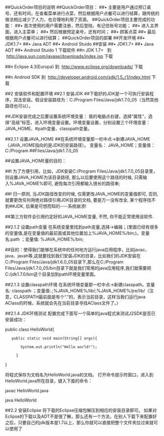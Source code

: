 ##QuickOrder项目的说明
##QuickOrder项目：
##•	主要是用户通过预订桌号、还有时间，在查看菜单进行点菜，然后根据用户点餐可以进行结算，跟传统的做法相比减少了人力，也合理地利用了资源。
##QuickOrder项目主要完成的功能：
##•	首次使用的用户需要注册，然后登陆，有记住账号功能；
##•	进入主界面，进入主菜单；
##•	然后根据预定桌号，还有时间；
##•	顾客点菜
##•	最后根据用户点餐可以进行结算；
##QuickOrder项目的部署
##开发环境
##•	JDK1.7+
##•	Java ADT
##•	Android Stuido
##安装
##•	JDK1.7+
##•	Java ADT
##•	Android Stuido
1 下载软件
##n JDK 1.7+   到  http://java.sun.com/javase/downloads/index.jsp 下载

##n Eclipse 4.3(Europa) 到  http://www.eclipse.org/downloads/ 下载 

##n Android SDK 到  http://developer.android.com/sdk/1.5_r1/index.html 下载


##2  安装软件和配置环境
##2.1  安装JDK
##下载好的JDK是一个可执行安装程序，双击安装。假设安装路径为：C:/Program Files/Java/jdk1.7.0_05（当然其他路径也可以）。 

##JDK安装完成之后要设置系统环境变量： 我的电脑点右键，选择“属性”，选择“高级”标签，进入环境变量设置。环境变量设置，分别设置三个环境变量：JAVA_HOME、#path变量、classpath变量。

##2.1.1  设置JAVA_HOME
##在系统环境变量那一栏中点->新建JAVA_HOME （JAVA_HOME指向的是JDK的安装路径）。  变量名： JAVA_HOME；变量值： C:/Program ##Files/Java/jdk1.7.0_05

##设置JAVA_HOME量的目的：

##l 为了方便引用，比如，JDK安装C:/Program Files/Java/jdk1.7.0_05目录里，则设置JAVA_HOME为该目录路径, 那么以后要使用这个路径的时候, 只需输入%JAVA_HOME%即可, 避免每次引用都输入很长的路径串;

##l 归一原则, 当JDK路径改变的时候, 仅需更改JAVA_HOME的变量值即可, 否则,就要更改任何用绝对路径引用JDK目录的文档, 要是万一没有改全, 某个程序找不到##JDK, 后果是可想而知的----系统崩溃!

##第三方软件会引用约定好的JAVA_HOME变量, 不然, 你不能正常使用该软件.

##2.1.2  设置path变量
在系统变量里找到path变量,选择->编辑；(里面已经有很多的变量值,是在变量值的最前面或其他位置加上%JAVA_HOME%/bin;)。变量名:path ；变量值:   %JAVA_HOME%/bin; 

##目的：使得我们能够在系统中的任何地方运行java应用程序，比如javac、java、javah等,这就要找到我们安装JDK的目录，比如我们的JDK安装在C:/Program Files/Java/jdk1.6.0_05目录下,那么在C:/Program Files/Java/jdk1.7.0_05/bin目录下就是我们常用的java应用程序,我们就需要把C:/jdk1.7.0/bin这个目录加到path环境变量里面。

##2.1.3  设置classpath环境
在系统环境变量那一栏中点->新建classpath。变量名: classpath ；变量值:.;%JAVA_HOME%/lib/;%JAVA_HOME%/jre/lib/（注意，CLASSPATH最前面是有个“.”的，表示当前目录，这样当我们运行java AClass的时候，系统就会先在当前目录寻找AClass文件了。）


##2.1.4  JDK环境测试
配置完成下面写一个简单的java程式来测试J2SDK是否已安装成功：

public class HelloWorld{ 

       public static void main(String[] args){ 

           System.out.println("Hello world!"); 

         } 

} 

将程式保存为文档名为HelloWorld.java的文档。 打开命令提示符窗口，进入到HelloWorld.java所在目录，键入下面的命令：

javac HelloWorld.java

java HelloWorld


##2.2  安装Eclipse
将下载的Eclipse压缩包解压到相应的安装目录即可。
如果对Eclipse的下载以及ADT不是很了解，那么还有一个方法，在别人下载下来配置好之后，只要自己的jdk版本是1.7以上，那么你就可以直接把整个文件夹拉过来就可以使用了

